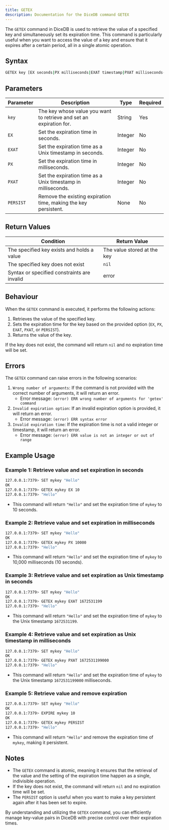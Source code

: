 ```yaml
---
title: GETEX
description: Documentation for the DiceDB command GETEX
---
```


The `GETEX` command in DiceDB is used to retrieve the value of a specified key and simultaneously set its expiration time. This command is particularly useful when you want to access the value of a key and ensure that it expires after a certain period, all in a single atomic operation.

## Syntax

```bash
GETEX key [EX seconds|PX milliseconds|EXAT timestamp|PXAT milliseconds-timestamp|PERSIST]
```

## Parameters

| Parameter | Description                                                               | Type    | Required |
|-----------|---------------------------------------------------------------------------|---------|----------|
| `key`     | The key whose value you want to retrieve and set an expiration for.       | String  | Yes      |
| `EX`      | Set the expiration time in seconds.                                       | Integer | No       |
| `EXAT`    | Set the expiration time as a Unix timestamp in seconds.                   | Integer | No       |
| `PX`      | Set the expiration time in milliseconds.                                  | Integer | No       |
| `PXAT`    | Set the expiration time as a Unix timestamp in milliseconds.              | Integer | No       |
| `PERSIST` | Remove the existing expiration time, making the key persistent.           | None    | No       |

## Return Values

| Condition                                         | Return Value                                      |
|---------------------------------------------------|---------------------------------------------------|
| The specified key exists and holds a value        | The value stored at the key                       |
| The specified key does not exist                  | `nil`                                             |
| Syntax or specified constraints are invalid       | error                                             |

## Behaviour

When the `GETEX` command is executed, it performs the following actions:

1. Retrieves the value of the specified key.
2. Sets the expiration time for the key based on the provided option (`EX`, `PX`, `EXAT`, `PXAT`, or `PERSIST`).
3. Returns the value of the key.

If the key does not exist, the command will return `nil` and no expiration time will be set.

## Errors

The `GETEX` command can raise errors in the following scenarios:

1. `Wrong number of arguments`: If the command is not provided with the correct number of arguments, it will return an error.
   - Error message: `(error) ERR wrong number of arguments for 'getex' command`
2. `Invalid expiration option`: If an invalid expiration option is provided, it will return an error.
   - Error message: `(error) ERR syntax error`
3. `Invalid expiration time`: If the expiration time is not a valid integer or timestamp, it will return an error.
   - Error message: `(error) ERR value is not an integer or out of range`

## Example Usage

### Example 1: Retrieve value and set expiration in seconds


```bash
127.0.0.1:7379> SET mykey "Hello"
OK
127.0.0.1:7379> GETEX mykey EX 10
127.0.0.1:7379> "Hello"
```

- This command will return `"Hello"` and set the expiration time of `mykey` to 10 seconds.

### Example 2: Retrieve value and set expiration in milliseconds

```bash
127.0.0.1:7379> SET mykey "Hello"
OK
127.0.0.1:7379> GETEX mykey PX 10000
127.0.0.1:7379> "Hello"
```

- This command will return `"Hello"` and set the expiration time of `mykey` to 10,000 milliseconds (10 seconds).

### Example 3: Retrieve value and set expiration as Unix timestamp in seconds

```bash
127.0.0.1:7379> SET mykey "Hello"
OK
127.0.0.1:7379> GETEX mykey EXAT 1672531199
127.0.0.1:7379> "Hello"
```

- This command will return `"Hello"` and set the expiration time of `mykey` to the Unix timestamp `1672531199`.

### Example 4: Retrieve value and set expiration as Unix timestamp in milliseconds

```bash
127.0.0.1:7379> SET mykey "Hello"
OK
127.0.0.1:7379> GETEX mykey PXAT 1672531199000
127.0.0.1:7379> "Hello"
```

- This command will return `"Hello"` and set the expiration time of `mykey` to the Unix timestamp `1672531199000` milliseconds.

### Example 5: Retrieve value and remove expiration

```bash
127.0.0.1:7379> SET mykey "Hello"
OK
127.0.0.1:7379> EXPIRE mykey 10
OK
127.0.0.1:7379> GETEX mykey PERSIST
127.0.0.1:7379> "Hello"
```

- This command will return `"Hello"` and remove the expiration time of `mykey`, making it persistent.

## Notes

- The `GETEX` command is atomic, meaning it ensures that the retrieval of the value and the setting of the expiration time happen as a single, indivisible operation.
- If the key does not exist, the command will return `nil` and no expiration time will be set.
- The `PERSIST` option is useful when you want to make a key persistent again after it has been set to expire.

By understanding and utilizing the `GETEX` command, you can efficiently manage key-value pairs in DiceDB with precise control over their expiration times.

